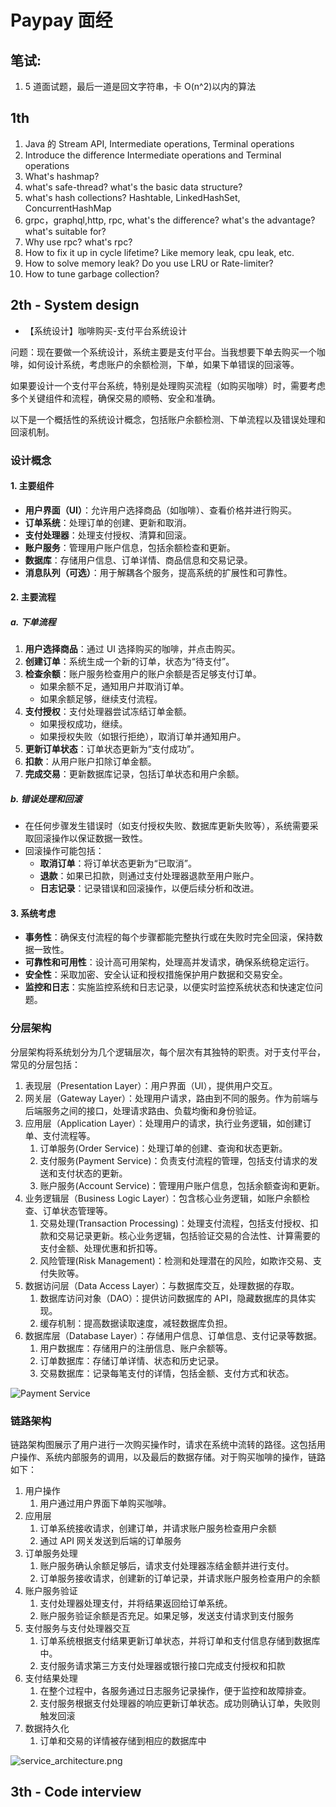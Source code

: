 # Paypay 面经

## 笔试:

1. 5 道面试题，最后一道是回文字符串，卡 O(n^2)以内的算法

## 1th

1. Java 的 Stream API, Intermediate operations, Terminal operations
2. Introduce the difference Intermediate operations and Terminal operations
3. What's hashmap?
4. what's safe-thread? what's the basic data structure?
5. what's hash collections? Hashtable, LinkedHashSet, ConcurrentHashMap
6. grpc，graphql,http, rpc, what's the difference? what's the advantage? what's suitable for?
7. Why use rpc? what's rpc?
8. How to fix it up in cycle lifetime? Like memory leak, cpu leak, etc.
9. How to solve memory leak? Do you use LRU or Rate-limiter?
10. How to tune garbage collection?

## 2th - System design

- 【系统设计】咖啡购买-支付平台系统设计

问题：现在要做一个系统设计，系统主要是支付平台。当我想要下单去购买一个咖啡，如何设计系统，考虑账户的余额检测，下单，如果下单错误的回滚等。

如果要设计一个支付平台系统，特别是处理购买流程（如购买咖啡）时，需要考虑多个关键组件和流程，确保交易的顺畅、安全和准确。

以下是一个概括性的系统设计概念，包括账户余额检测、下单流程以及错误处理和回滚机制。

### 设计概念

#### 1. **主要组件**

- **用户界面（UI）**：允许用户选择商品（如咖啡）、查看价格并进行购买。
- **订单系统**：处理订单的创建、更新和取消。
- **支付处理器**：处理支付授权、清算和回滚。
- **账户服务**：管理用户账户信息，包括余额检查和更新。
- **数据库**：存储用户信息、订单详情、商品信息和交易记录。
- **消息队列（可选）**：用于解耦各个服务，提高系统的扩展性和可靠性。

#### 2. **主要流程**

##### a. 下单流程

1. **用户选择商品**：通过 UI 选择购买的咖啡，并点击购买。
2. **创建订单**：系统生成一个新的订单，状态为“待支付”。
3. **检查余额**：账户服务检查用户的账户余额是否足够支付订单。
   - 如果余额不足，通知用户并取消订单。
   - 如果余额足够，继续支付流程。
4. **支付授权**：支付处理器尝试冻结订单金额。
   - 如果授权成功，继续。
   - 如果授权失败（如银行拒绝），取消订单并通知用户。
5. **更新订单状态**：订单状态更新为“支付成功”。
6. **扣款**：从用户账户扣除订单金额。
7. **完成交易**：更新数据库记录，包括订单状态和用户余额。

##### b. 错误处理和回滚

- 在任何步骤发生错误时（如支付授权失败、数据库更新失败等），系统需要采取回滚操作以保证数据一致性。
- 回滚操作可能包括：
  - **取消订单**：将订单状态更新为“已取消”。
  - **退款**：如果已扣款，则通过支付处理器退款至用户账户。
  - **日志记录**：记录错误和回滚操作，以便后续分析和改进。

#### 3. **系统考虑**

- **事务性**：确保支付流程的每个步骤都能完整执行或在失败时完全回滚，保持数据一致性。
- **可靠性和可用性**：设计高可用架构，处理高并发请求，确保系统稳定运行。
- **安全性**：采取加密、安全认证和授权措施保护用户数据和交易安全。
- **监控和日志**：实施监控系统和日志记录，以便实时监控系统状态和快速定位问题。

### 分层架构

分层架构将系统划分为几个逻辑层次，每个层次有其独特的职责。对于支付平台，常见的分层包括：

1. 表现层（Presentation Layer）：用户界面（UI），提供用户交互。
2. 网关层（Gateway Layer）：处理用户请求，路由到不同的服务。作为前端与后端服务之间的接口，处理请求路由、负载均衡和身份验证。
3. 应用层（Application Layer）：处理用户的请求，执行业务逻辑，如创建订单、支付流程等。
   1. 订单服务(Order Service)：处理订单的创建、查询和状态更新。
   2. 支付服务(Payment Service)：负责支付流程的管理，包括支付请求的发送和支付状态的更新。
   3. 账户服务(Account Service)：管理用户账户信息，包括余额查询和更新。
4. 业务逻辑层（Business Logic Layer）：包含核心业务逻辑，如账户余额检查、订单状态管理等。
   1. 交易处理(Transaction Processing)：处理支付流程，包括支付授权、扣款和交易记录更新。核心业务逻辑，包括验证交易的合法性、计算需要的支付金额、处理优惠和折扣等。
   2. 风险管理(Risk Management)：检测和处理潜在的风险，如欺诈交易、支付失败等。
5. 数据访问层（Data Access Layer）：与数据库交互，处理数据的存取。
   1. 数据库访问对象（DAO）：提供访问数据库的 API，隐藏数据库的具体实现。
   2. 缓存机制：提高数据读取速度，减轻数据库负担。
6. 数据库层（Database Layer）：存储用户信息、订单信息、支付记录等数据。
   1. 用户数据库：存储用户的注册信息、账户余额等。
   2. 订单数据库：存储订单详情、状态和历史记录。
   3. 交易数据库：记录每笔支付的详情，包括金额、支付方式和状态。

![Payment Service](./paypay/payment-service.png)

### 链路架构

链路架构图展示了用户进行一次购买操作时，请求在系统中流转的路径。这包括用户操作、系统内部服务的调用，以及最后的数据存储。对于购买咖啡的操作，链路如下：

1. 用户操作
   1. 用户通过用户界面下单购买咖啡。
2. 应用层
   1. 订单系统接收请求，创建订单，并请求账户服务检查用户余额
   2. 通过 API 网关发送到后端的订单服务
3. 订单服务处理
   1. 账户服务确认余额足够后，请求支付处理器冻结金额并进行支付。
   2. 订单服务接收请求，创建新的订单记录，并请求账户服务检查用户的余额
4. 账户服务验证
   1. 支付处理器处理支付，并将结果返回给订单系统。
   2. 账户服务验证余额是否充足。如果足够，发送支付请求到支付服务
5. 支付服务与支付处理器交互
   1. 订单系统根据支付结果更新订单状态，并将订单和支付信息存储到数据库中。
   2. 支付服务请求第三方支付处理器或银行接口完成支付授权和扣款
6. 支付结果处理
   1. 在整个过程中，各服务通过日志服务记录操作，便于监控和故障排查。
   2. 支付服务根据支付处理器的响应更新订单状态。成功则确认订单，失败则触发回滚
7. 数据持久化
   1. 订单和交易的详情被存储到相应的数据库中

![service_architecture.png](./paypay/service_architecture.png)

## 3th - Code interview
